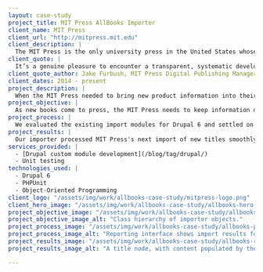 ```yaml
---
layout: case-study
project_title: MIT Press AllBooks Importer
client_name: MIT Press
client_url: "http://mitpress.mit.edu"
client_description: |
  The MIT Press is the only university press in the United States whose list is based in science and technology. MIT Press publishes about 200 new books a year and over 30 journals.
client_quote: |
  It’s a genuine pleasure to encounter a transparent, systematic development team that clearly knows their environment backwards and forwards (and schools us in sound methodology). I wish we’d found you four years ago.
client_quote_author: Jake Furbush, MIT Press Digital Publishing Manager (2009 - 2015)
client_dates: 2014 - present
project_description: |
  When the MIT Press needed to bring new product information into their website from their back-end database, Savas Labs came through with an automated importer module that did the job in a flexible and extensible way.
project_objective: |
  As new books come to press, the MIT Press needs to keep information on titles and authors on their client-facing website synced with the data in their back-end data store. To replace their quarterly manual import process, the Press needed an automated import solution to seamlessly import new and updated data without interrupting the live site.
project_process: |
  We evaluated the existing import modules for Drupal 6 and settled on developing a custom Drupal module to validate and enqueue data exports from the AllBooks database, then use an object-oriented framework to update and/or create Drupal nodes based on the imported data. We also developed a reporting framework and a suite of tests to ensure that the importer is working according to spec.
project_results: |
  Our importer processed MIT Press's next import of new titles smoothly with a minimum of manual input. We've continued to work with the Press to further customize field mappings and import processes as new fields come online in the AllBooks database, and to handle new kinds of imports, including eBooks.
services_provided: |
  - [Drupal custom module development](/blog/tag/drupal/)
  - Unit testing
technologies_used: |
  - Drupal 6
  - PHPUnit
  - Object-Oriented Programming
client_logo: "/assets/img/work/allbooks-case-study/mitpress-logo.png"
client_hero_image: "/assets/img/work/allbooks-case-study/allbooks-hero.png"
project_objective_image: "/assets/img/work/allbooks-case-study/allbooks-objective.png"
project_objective_image_alt: "Class hierarchy of importer objects."
project_process_image: "/assets/img/work/allbooks-case-study/allbooks-process.png"
project_process_image_alt: "Reporting interface shows import results for site administrators."
project_results_image: "/assets/img/work/allbooks-case-study/allbooks-results.png"
project_results_image_alt: "A title node, with content populated by the importer."

---
```

